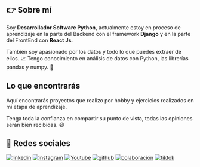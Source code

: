 ## 👉 Sobre mí
Soy **Desarrollador Software Python**, actualmente estoy en proceso de aprendizaje en la parte del Backend con el framework **Django** y en la parte del FrontEnd con **React Js**. 

También soy apasionado por los datos y todo lo que puedes extraer de ellos. :chart_with_upwards_trend:
Tengo conocimiento en análisis de datos con Python, las librerías pandas y numpy. :snake: 

## Lo que encontrarás
Aquí encontrarás proyectos que realizo por hobby y ejercicios realizados en mi etapa de aprendizaje.

Tenga toda la confianza en compartir su punto de vista, todas las opiniones serán bien recibidas. :smile:





## :link: Redes sociales
[![linkedin](https://img.shields.io/static/v1?label=&message=linkedin&color=0e76a8&logo=linkedin&logoColor=white&style=for-the-badge)](https://www.linkedin.com/in/carlosangulob/)
[![instagram](https://img.shields.io/static/v1?label=&message=instagram&color=5B51D8&logo=instagram&logoColor=white&style=for-the-badge)](https://www.instagram.com/c.carlb/)
[![Youtube](https://img.shields.io/static/v1?label=&message=youtube&color=FF0000&logo=youtube&logoColor=white&style=for-the-badge)](https://www.youtube.com/@codescarsoftware8346)
[![github](https://img.shields.io/static/v1?label=&message=github&color=171515&logo=github&logoColor=white&style=for-the-badge)](https://github.com/Carlos-Angul0)
[![colaboración](https://img.shields.io/static/v1?label=&message=colaboracion&color=blue&logo=teach&logoColor=white&style=for-the-badge)](http://)
[![tiktok](https://img.shields.io/static/v1?label=&message=tiktok&color=ff0050&logo=tiktok&logoColor=white&style=for-the-badge)](https://www.tiktok.com/)
